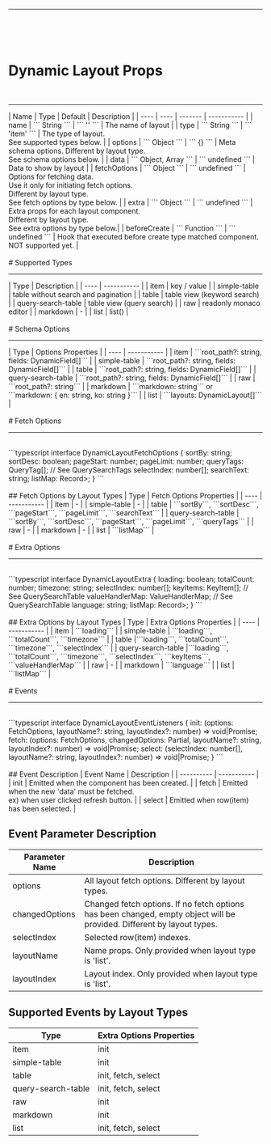 <hr>
<br>
<br>
<br>

# Dynamic Layout Props
<br>
<hr>
| Name | Type | Default | Description |
| ---- | ---- | ------- | ----------- |
| name | ``` String ``` | ``` '' ``` | The name of layout |
| type | ``` String ``` | ``` 'item' ``` | The type of layout.<br> See supported types below. |
| options | ``` Object ``` | ``` {} ``` | Meta schema options. Different by layout type.<br> See schema options below. |
| data | ``` Object, Array ``` | ``` undefined ``` | Data to show by layout |
| fetchOptions | ``` Object ``` | ``` undefined ``` | Options for fetching data.<br> Use it only for initiating fetch options.<br> Different by layout type.<br> See fetch options by type below. |
| extra | ``` Object ``` | ``` undefined ``` | Extra props for each layout component.<br> Different by layout type.<br> See extra options by type below.|
| beforeCreate | ``` Function ``` | ``` undefined ``` | Hook that executed before create type matched component.<br> NOT supported yet. |

<br>
<br>
# Supported Types
<br>
<hr>
| Type | Description |
| ---- | ----------- |
| item | key / value |
| simple-table | table without search and pagination |
| table | table view (keyword search) |
| query-search-table | table view (query search) |
| raw | readonly monaco editor |
| markdown | - |
| list | list(<dynamic_layout>) |

<br>
<br>
# Schema Options
<br>
<hr>
| Type | Options Properties |
| ---- | ----------- |
| item | ```root_path?: string, fields: DynamicField[]``` |
| simple-table | ```root_path?: string, fields: DynamicField[]``` |
| table | ```root_path?: string, fields: DynamicField[]``` |
| query-search-table | ```root_path?: string, fields: DynamicField[]``` |
| raw | ```root_path?: string``` |
| markdown | ```markdown: string``` or <br> ```markdown: { en: string, ko: string }``` |
| list | ```layouts: DynamicLayout[]``` |

<br>
<br>
# Fetch Options
<br>
<hr>
<br>
```typescript
interface DynamicLayoutFetchOptions {
    sortBy: string;
    sortDesc: boolean;
    pageStart: number;
    pageLimit: number;
    queryTags: QueryTag[]; // See QuerySearchTags
    selectIndex: number[];
    searchText: string;
    listMap: Record<string, Partial<DynamicLayoutFetchOptions>>;
}
```

<br>
<br>
## Fetch Options by Layout Types
| Type | Fetch Options Properties |
| ---- | ----------- |
| item | - |
| simple-table | - |
| table | ```sortBy```, ```sortDesc```, ```pageStart```, ```pageLimit```, ```searchText``` |
| query-search-table | ```sortBy```, ```sortDesc```, ```pageStart```, ```pageLimit```, ```queryTags``` |
| raw | - |
| markdown | - |
| list | ```listMap``` |

<br>
<br>
# Extra Options
<br>
<hr>
<br>
```typescript
interface DynamicLayoutExtra {
    loading: boolean;
    totalCount: number;
    timezone: string;
    selectIndex: number[];
    keyItems: KeyItem[]; // See QuerySearchTable
    valueHandlerMap: ValueHandlerMap; // See QuerySearchTable
    language: string;
    listMap: Record<string, Partial<DynamicLayoutExtra>>;
}
```

<br>
<br>
## Extra Options by Layout Types
| Type | Extra Options Properties |
| ---- | ----------- |
| item | ```loading``` |
| simple-table | ```loading```, ```totalCount```, ```timezone``` |
| table |```loading```, ```totalCount```, ```timezone```, ```selectIndex``` |
| query-search-table |```loading```, ```totalCount```, ```timezone```, ```selectIndex```, ```keyItems```, ```valueHandlerMap``` |
| raw | - |
| markdown | ```language``` |
| list | ```listMap``` |

<br>
<br>
# Events
<br>
<hr>
<br>
```typescript
interface DynamicLayoutEventListeners<FetchOptions = DynamicLayoutFetchOptions> {
    init: (options: FetchOptions, layoutName?: string, layoutIndex?: number) => void|Promise<void>;
    fetch: (options: FetchOptions,
             changedOptions: Partial<FetchOptions>,
             layoutName?: string, layoutIndex?: number) => void|Promise<void>;
    select: (selectIndex: number[], layoutName?: string, layoutIndex?: number) => void|Promise<void>;
}
```

<br>
<br>
## Event Description
| Event Name | Description |
| ---------- | ----------- | 
| init | Emitted when the component has been created. |
| fetch | Emitted when the new 'data' must be fetched.<br> ex) when user clicked refresh button. |
| select | Emitted when row(item) has been selected. |

## Event Parameter Description
| Parameter Name | Description |
| ---------- | ----------- | 
| options | All layout fetch options. Different by layout types. |
| changedOptions | Changed fetch options. If no fetch options has been changed, empty object will be provided. Different by layout types. |
| selectIndex | Selected row(item) indexes. |
| layoutName | Name props. Only provided when layout type is 'list'. |
| layoutIndex | Layout index. Only provided when layout type is 'list'. |

## Supported Events by Layout Types
| Type | Extra Options Properties |
| ---- | ----------- |
| item | init |
| simple-table | init |
| table | init, fetch, select |
| query-search-table | init, fetch, select |
| raw | init |
| markdown | init |
| list | init, fetch, select |

